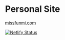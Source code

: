 # Personal Site
[missfunmi.com](https://missfunmi.com)

[![Netlify Status](https://api.netlify.com/api/v1/badges/62c4ed68-a22a-47a9-8102-0d2ed6539f5b/deploy-status)](https://app.netlify.com/sites/missfunmi/deploys)

